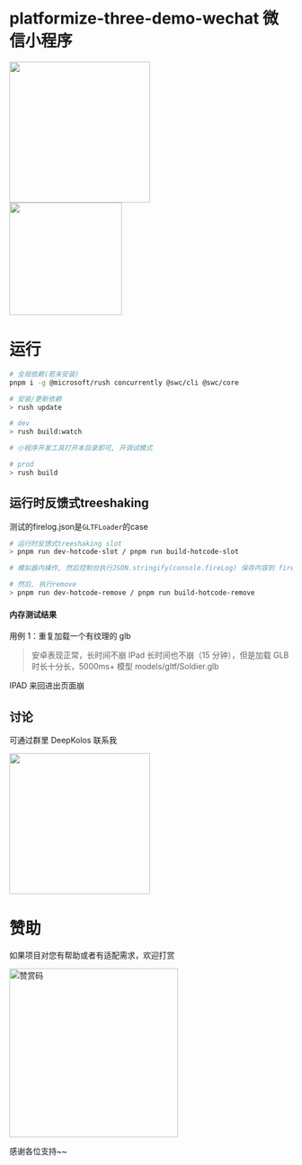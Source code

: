 # platformize-three-demo-wechat 微信小程序

<div>
  <img src="https://raw.githubusercontent.com/deepkolos/platformize/main/examples/three-wechat/demo.gif" width="250" alt="" style="display:inline-block;"/>
</div>

<div>
  <img src="https://raw.githubusercontent.com/deepkolos/platformize-three-demo-wechat/master/qrcode.jpg" width="200" alt="" style="display:inline-block;"/>
</div>

# 运行

```sh
# 全局依赖(若未安装)
pnpm i -g @microsoft/rush concurrently @swc/cli @swc/core

# 安装/更新依赖
> rush update

# dev
> rush build:watch

# 小程序开发工具打开本目录即可, 开调试模式

# prod
> rush build
```

## 运行时反馈式treeshaking

测试的firelog.json是`GLTFLoader`的case

```sh
# 运行时反馈式treeshaking slot
> pnpm run dev-hotcode-slot / pnpm run build-hotcode-slot

# 模拟器内操作, 然后控制台执行JSON.stringify(console.fireLog) 保存内容到 firelog.json

# 然后, 执行remove
> pnpm run dev-hotcode-remove / pnpm run build-hotcode-remove
```

#### 内存测试结果

用例 1：重复加载一个有纹理的 glb

> 安卓表现正常，长时间不崩
> IPad 长时间也不崩（15 分钟），但是加载 GLB 时长十分长，5000ms+ 模型 models/gltf/Soldier.glb

IPAD 来回进出页面崩

## 讨论

可通过群里 DeepKolos 联系我

<img width="250" src="https://raw.githubusercontent.com/deepkolos/platformize/main/docs/qq-group.jpg" />

# 赞助

如果项目对您有帮助或者有适配需求，欢迎打赏

<img src="https://upload-images.jianshu.io/upload_images/252050-d3d6bfdb1bb06ddd.png?imageMogr2/auto-orient/strip%7CimageView2/2/w/1240" alt="赞赏码" width="300">

感谢各位支持~~

